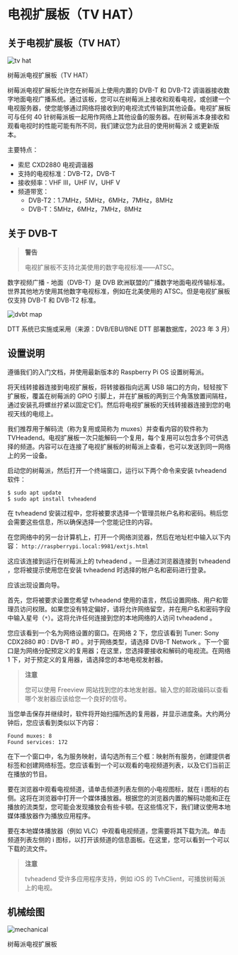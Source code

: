 # 电视扩展板（TV HAT）


## 关于电视扩展板（TV HAT）

![tv hat](https://www.raspberrypi.com/documentation/accessories/images/tv-hat.jpg)

树莓派电视扩展板（TV HAT）

树莓派电视扩展板允许您在树莓派上使用内置的 DVB-T 和 DVB-T2 调谐器接收数字地面电视广播系统。通过该板，您可以在树莓派上接收和观看电视，或创建一个电视服务器，使您能够通过网络将接收到的电视流式传输到其他设备。电视扩展板可与任何 40 针树莓派板一起用作网络上其他设备的服务器。在树莓派本身接收和观看电视时的性能可能有所不同，我们建议您为此目的使用树莓派 2 或更新版本。

 主要特点：

* 索尼 CXD2880 电视调谐器
* 支持的电视标准：DVB-T2，DVB-T
* 接收频率：VHF III，UHF IV，UHF V
* 频道带宽：
  * DVB-T2：1.7MHz，5MHz，6MHz，7MHz，8MHz
  * DVB-T：5MHz，6MHz，7MHz，8MHz

## 关于 DVB-T

>**警告**
>
>电视扩展板不支持北美使用的数字电视标准——ATSC。


数字视频广播 - 地面（DVB-T）是 DVB 欧洲联盟的广播数字地面电视传输标准。世界其他地方使用其他数字电视标准，例如在北美使用的 ATSC。但是电视扩展板仅支持 DVB-T 和 DVB-T2 标准。

![dvbt map](https://www.raspberrypi.com/documentation/accessories/images/dvbt-map.png)

DTT 系统已实施或采用（来源：DVB/EBU/BNE DTT 部署数据库，2023 年 3 月）

## 设置说明

遵循我们的入门文档，并使用最新版本的 Raspberry Pi OS 设置树莓派。

将天线转接器连接到电视扩展板，将转接器指向远离 USB 端口的方向，轻轻按下扩展板，覆盖在树莓派的 GPIO 引脚上，并在扩展板的两到三个角落放置间隔柱，通过安装孔将螺丝拧紧以固定它们。然后将电视扩展板的天线转接器连接到您的电视天线的电缆上。

我们推荐用于解码流（称为复用或简称为 muxes）并查看内容的软件称为 TVHeadend。电视扩展板一次只能解码一个复用，每个复用可以包含多个可供选择的频道。内容可以在连接了电视扩展板的树莓派上查看，也可以发送到同一网络上的另一设备。

启动您的树莓派，然后打开一个终端窗口，运行以下两个命令来安装 tvheadend 软件：

```
$ sudo apt update
$ sudo apt install tvheadend
```

在 tvheadend 安装过程中，您将被要求选择一个管理员帐户名称和密码。稍后您会需要这些信息，所以确保选择一个您能记住的内容。

在您网络中的另一台计算机上，打开一个网络浏览器，然后在地址栏中输入以下内容： `http://raspberrypi.local:9981/extjs.html`

这应该连接到运行在树莓派上的 tvheadend 。一旦通过浏览器连接到 tvheadend ，您将被提示使用您在安装 tvheadend 时选择的帐户名和密码进行登录。

应该出现设置向导。

首先，您将被要求设置您希望 tvheadend 使用的语言，然后设置网络、用户和管理员访问权限。如果您没有特定偏好，请将允许网络留空，并在用户名和密码字段中输入星号（`*`）。这将允许任何连接到您的本地网络的人访问 tvheadend 。

您应该看到一个名为网络设置的窗口。在网络 2 下，您应该看到 Tuner: Sony CDX2880 #0 : DVB-T #0 。对于网络类型，请选择 DVB-T Network 。下一个窗口是为网络分配预定义的复用器；在这里，您选择要接收和解码的电视流。在网络 1 下，对于预定义的复用器，请选择您的本地电视发射器。

>**注意**
>
>您可以使用 Freeview 网站找到您的本地发射器。输入您的邮政编码以查看哪个发射器应该给您一个良好的信号。 

当您单击保存并继续时，软件将开始扫描所选的复用器，并显示进度条。大约两分钟后，您应该看到类似以下内容：

```
Found muxes: 8
Found services: 172
```

在下一个窗口中，名为服务映射，请勾选所有三个框：映射所有服务，创建提供者标签和创建网络标签。您应该看到一个可以观看的电视频道列表，以及它们当前正在播放的节目。

要在浏览器中观看电视频道，请单击频道列表左侧的小电视图标，就在 i 图标的右侧。这将在浏览器中打开一个媒体播放器。根据您的浏览器内置的解码功能和正在播放的流类型，您可能会发现播放会有些卡顿。在这些情况下，我们建议使用本地媒体播放器作为播放应用程序。

要在本地媒体播放器（例如 VLC）中观看电视频道，您需要将其下载为流。单击频道列表左侧的 i 图标，以打开该频道的信息面板。在这里，您可以看到一个可以下载的流文件。

>**注意**
>
>tvheadend 受许多应用程序支持，例如 iOS 的 TvhClient，可播放树莓派上的电视。

## 机械绘图

![mechanical](https://www.raspberrypi.com/documentation/accessories/images/mechanical.png)

树莓派电视扩展板
